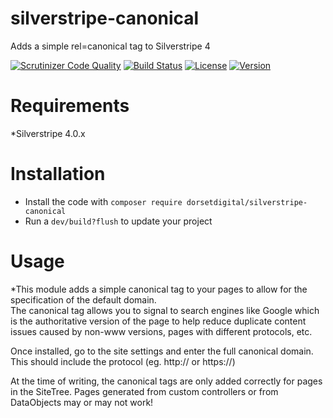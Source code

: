 # silverstripe-canonical
Adds a simple rel=canonical tag to Silverstripe 4

[![Scrutinizer Code Quality](https://scrutinizer-ci.com/g/DorsetDigital/silverstripe-canonical/badges/quality-score.png?b=master)](https://scrutinizer-ci.com/g/DorsetDigital/silverstripe-canonical/?branch=master)
[![Build Status](https://scrutinizer-ci.com/g/DorsetDigital/silverstripe-canonical/badges/build.png?b=master)](https://scrutinizer-ci.com/g/DorsetDigital/silverstripe-canonical/build-status/master)
[![License](https://img.shields.io/badge/License-BSD%203--Clause-blue.svg)](LICENSE.md)
[![Version](http://img.shields.io/packagist/v/dorsetdigital/silverstripe-canonical.svg?style=flat)](https://packagist.org/packages/dorsetdigital/silverstripe-canonical)

# Requirements
*Silverstripe 4.0.x

# Installation
* Install the code with `composer require dorsetdigital/silverstripe-canonical`
* Run a `dev/build?flush` to update your project

# Usage
*This module adds a simple canonical tag to your pages to allow for the specification of the default domain.  
The canonical tag allows you to signal to search engines like Google which is the authoritative version of the page to help reduce duplicate content issues caused by non-www versions, pages with different protocols, etc.

Once installed, go to the site settings and enter the full canonical domain.   This should include the protocol (eg. http:// or https://) 


At the time of writing, the canonical tags are only added correctly for pages in the SiteTree.   Pages generated from custom controllers or from DataObjects may or may not work!